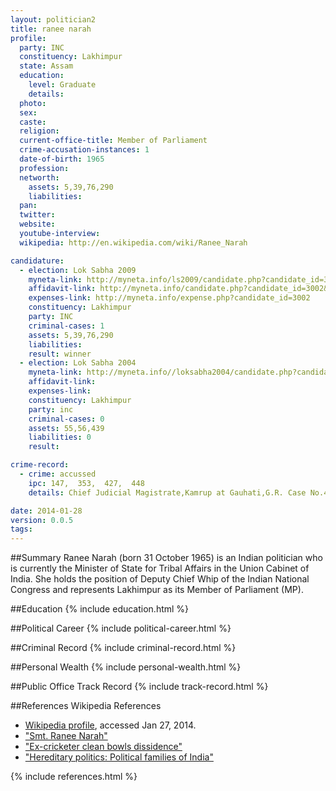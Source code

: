 ```yaml
---
layout: politician2
title: ranee narah
profile: 
  party: INC
  constituency: Lakhimpur
  state: Assam
  education: 
    level: Graduate
    details: 
  photo: 
  sex: 
  caste: 
  religion: 
  current-office-title: Member of Parliament
  crime-accusation-instances: 1
  date-of-birth: 1965
  profession: 
  networth: 
    assets: 5,39,76,290
    liabilities: 
  pan: 
  twitter: 
  website: 
  youtube-interview: 
  wikipedia: http://en.wikipedia.com/wiki/Ranee_Narah

candidature: 
  - election: Lok Sabha 2009
    myneta-link: http://myneta.info/ls2009/candidate.php?candidate_id=3002
    affidavit-link: http://myneta.info/candidate.php?candidate_id=3002&scan=original
    expenses-link: http://myneta.info/expense.php?candidate_id=3002
    constituency: Lakhimpur 
    party: INC
    criminal-cases: 1
    assets: 5,39,76,290
    liabilities: 
    result: winner 
  - election: Lok Sabha 2004
    myneta-link: http://myneta.info//loksabha2004/candidate.php?candidate_id=382
    affidavit-link: 
    expenses-link: 
    constituency: Lakhimpur 
    party: inc
    criminal-cases: 0
    assets: 55,56,439
    liabilities: 0
    result:  

crime-record: 
  - crime: accussed
    ipc: 147,  353,  427,  448
    details: Chief Judicial Magistrate,Kamrup at Gauhati,G.R. Case No.4320/2000,arising from Disapur P.S. Case No.956/2000,Date 10.11.2004 

date: 2014-01-28
version: 0.0.5
tags: 
---
```

##Summary
Ranee Narah (born 31 October 1965) is an Indian politician who is currently the Minister of State for Tribal Affairs in the Union Cabinet of India. She holds the position of Deputy Chief Whip of the Indian National Congress and represents Lakhimpur as its Member of Parliament (MP).




##Education
{% include education.html %}


##Political Career
{% include political-career.html %}


##Criminal Record
{% include criminal-record.html %}


##Personal Wealth
{% include personal-wealth.html %}


##Public Office Track Record
{% include track-record.html %}


##References
Wikipedia References
- [Wikipedia profile]({{page.profile.wikipedia}}), accessed Jan 27, 2014.
- ["Smt. Ranee Narah"][wiki1]
- ["Ex-cricketer clean bowls dissidence"][wiki2]
- ["Hereditary politics: Political families of India"][wiki3]

[wiki1]: http://india.gov.in/govt/loksabhampbiodata.php?mpcode=274
[wiki2]: http://www.webcitation.org/69HmXHb5D
[wiki3]: http://www.webcitation.org/6Bj4hmNZu


{% include references.html %}